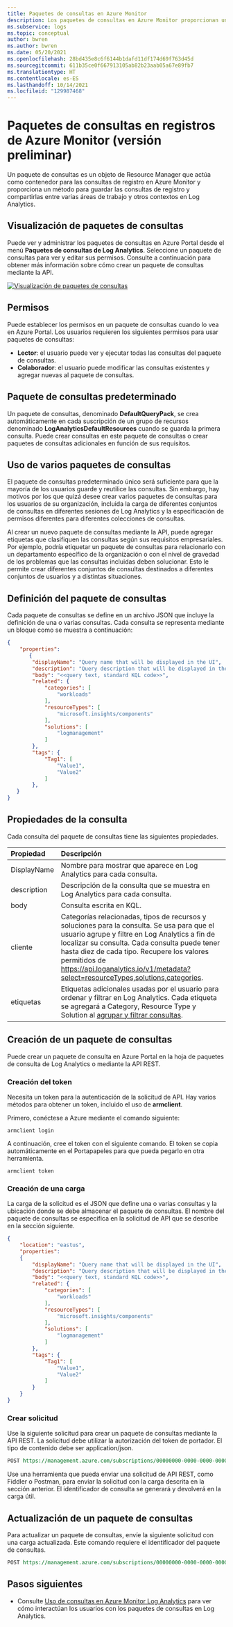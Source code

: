 ```yaml
---
title: Paquetes de consultas en Azure Monitor
description: Los paquetes de consultas en Azure Monitor proporcionan una manera de compartir colecciones de consultas de registro en varias áreas de trabajo de Log Analytics.
ms.subservice: logs
ms.topic: conceptual
author: bwren
ms.author: bwren
ms.date: 05/20/2021
ms.openlocfilehash: 28bd435e8c6f6144b1dafd11df174d69f763d45d
ms.sourcegitcommit: 611b35ce0f667913105ab82b23aab05a67e89fb7
ms.translationtype: HT
ms.contentlocale: es-ES
ms.lasthandoff: 10/14/2021
ms.locfileid: "129987468"
---
```

# <a name="query-packs-in-azure-monitor-logs-preview"></a>Paquetes de consultas en registros de Azure Monitor (versión preliminar)
Un paquete de consultas es un objeto de Resource Manager que actúa como contenedor para las consultas de registro en Azure Monitor y proporciona un método para guardar las consultas de registro y compartirlas entre varias áreas de trabajo y otros contextos en Log Analytics. 

## <a name="view-query-packs"></a>Visualización de paquetes de consultas
Puede ver y administrar los paquetes de consultas en Azure Portal desde el menú **Paquetes de consultas de Log Analytics**. Seleccione un paquete de consultas para ver y editar sus permisos. Consulte a continuación para obtener más información sobre cómo crear un paquete de consultas mediante la API.

[![Visualización de paquetes de consultas](media/query-packs/view-query-pack.png)](media/query-packs/view-query-pack.png#lightbox)

## <a name="permissions"></a>Permisos
Puede establecer los permisos en un paquete de consultas cuando lo vea en Azure Portal. Los usuarios requieren los siguientes permisos para usar paquetes de consultas:

- **Lector**: el usuario puede ver y ejecutar todas las consultas del paquete de consultas.
- **Colaborador**: el usuario puede modificar las consultas existentes y agregar nuevas al paquete de consultas.

## <a name="default-query-pack"></a>Paquete de consultas predeterminado
Un paquete de consultas, denominado **DefaultQueryPack**, se crea automáticamente en cada suscripción de un grupo de recursos denominado **LogAnalyticsDefaultResources** cuando se guarda la primera consulta. Puede crear consultas en este paquete de consultas o crear paquetes de consultas adicionales en función de sus requisitos.

## <a name="using-multiple-query-packs"></a>Uso de varios paquetes de consultas
El paquete de consultas predeterminado único será suficiente para que la mayoría de los usuarios guarde y reutilice las consultas. Sin embargo, hay motivos por los que quizá desee crear varios paquetes de consultas para los usuarios de su organización, incluida la carga de diferentes conjuntos de consultas en diferentes sesiones de Log Analytics y la especificación de permisos diferentes para diferentes colecciones de consultas. 

Al crear un nuevo paquete de consultas mediante la API, puede agregar etiquetas que clasifiquen las consultas según sus requisitos empresariales. Por ejemplo, podría etiquetar un paquete de consultas para relacionarlo con un departamento específico de la organización o con el nivel de gravedad de los problemas que las consultas incluidas deben solucionar. Esto le permite crear diferentes conjuntos de consultas destinados a diferentes conjuntos de usuarios y a distintas situaciones.

## <a name="query-pack-definition"></a>Definición del paquete de consultas
Cada paquete de consultas se define en un archivo JSON que incluye la definición de una o varias consultas. Cada consulta se representa mediante un bloque como se muestra a continuación:

```json
{
    "properties":
       {
        "displayName": "Query name that will be displayed in the UI",
        "description": "Query description that will be displayed in the UI",
        "body": "<<query text, standard KQL code>>",
        "related": {
            "categories": [
                "workloads"
            ],
            "resourceTypes": [
                "microsoft.insights/components"
            ],
            "solutions": [
                "logmanagement"
            ]
        },
        "tags": {
            "Tag1": [
                "Value1",
                "Value2"
            ]
        },
   }
}
```


## <a name="query-properties"></a>Propiedades de la consulta
Cada consulta del paquete de consultas tiene las siguientes propiedades.


| Propiedad | Descripción |
|:---|:---|
| DisplayName | Nombre para mostrar que aparece en Log Analytics para cada consulta. | 
| description | Descripción de la consulta que se muestra en Log Analytics para cada consulta. |
| body        | Consulta escrita en KQL. |
| cliente     | Categorías relacionadas, tipos de recursos y soluciones para la consulta. Se usa para que el usuario agrupe y filtre en Log Analytics a fin de localizar su consulta. Cada consulta puede tener hasta diez de cada tipo. Recupere los valores permitidos de https://api.loganalytics.io/v1/metadata?select=resourceTypes,solutions,categories. |
| etiquetas        | Etiquetas adicionales usadas por el usuario para ordenar y filtrar en Log Analytics. Cada etiqueta se agregará a Category, Resource Type y Solution al [agrupar y filtrar consultas](queries.md#finding-and-filtering-queries). |

## <a name="create-a-query-pack"></a>Creación de un paquete de consultas
Puede crear un paquete de consulta en Azure Portal en la hoja de paquetes de consulta de Log Analytics o mediante la API REST. 

### <a name="create-token"></a>Creación del token
Necesita un token para la autenticación de la solicitud de API. Hay varios métodos para obtener un token, incluido el uso de **armclient**.

Primero, conéctese a Azure mediante el comando siguiente:

```
armclient login
```

A continuación, cree el token con el siguiente comando. El token se copia automáticamente en el Portapapeles para que pueda pegarlo en otra herramienta.

```
armclient token
```

### <a name="create-payload"></a>Creación de una carga
La carga de la solicitud es el JSON que define una o varias consultas y la ubicación donde se debe almacenar el paquete de consultas. El nombre del paquete de consultas se especifica en la solicitud de API que se describe en la sección siguiente.

```json
{
    "location": "eastus",
    "properties":
    {
        "displayName": "Query name that will be displayed in the UI",
        "description": "Query description that will be displayed in the UI",
        "body": "<<query text, standard KQL code>>",
        "related": {
            "categories": [
                "workloads"
            ],
            "resourceTypes": [
                "microsoft.insights/components"
            ],
            "solutions": [
                "logmanagement"
            ]
        },
        "tags": {
            "Tag1": [
                "Value1",
                "Value2"
            ]
        }
    }
}
```

### <a name="create-request"></a>Crear solicitud
Use la siguiente solicitud para crear un paquete de consultas mediante la API REST. La solicitud debe utilizar la autorización del token de portador. El tipo de contenido debe ser application/json.

```rest
POST https://management.azure.com/subscriptions/00000000-0000-0000-0000-000000000000/resourceGroups/my-resource-group/providers/Microsoft.Insights/querypacks/my-query-pack?api-version=2019-09-01-preview
```

Use una herramienta que pueda enviar una solicitud de API REST, como Fiddler o Postman, para enviar la solicitud con la carga descrita en la sección anterior. El identificador de consulta se generará y devolverá en la carga útil. 

## <a name="update-a-query-pack"></a>Actualización de un paquete de consultas
Para actualizar un paquete de consultas, envíe la siguiente solicitud con una carga actualizada. Este comando requiere el identificador del paquete de consultas.

```rest
POST https://management.azure.com/subscriptions/00000000-0000-0000-0000-000000000000/resourceGroups/my-resource-group/providers/Microsoft.Insights/querypacks/my-query-pack/queries/query-id/?api-version=2019-09-01-preview
```

## <a name="next-steps"></a>Pasos siguientes

- Consulte [Uso de consultas en Azure Monitor Log Analytics](queries.md) para ver cómo interactúan los usuarios con los paquetes de consultas en Log Analytics.
